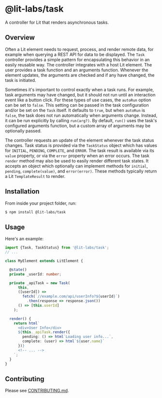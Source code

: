 # @lit-labs/task

A controller for Lit that renders asynchronous tasks.

## Overview

Often a Lit element needs to request, process, and render remote data, for
example when querying a REST API for data to be displayed. The `Task`
controller provides a simple pattern for encapsulating this behavior in an
easily reusable way. The controller integrates with a host Lit element. The
user provides a task function and an arguments function. Whenever the element
updates, the arguments are checked and if any have changed, the task is
initiated.

Sometimes it's important to control exactly when a task runs. For example,
task arguments may have changed, but it should not run until an interaction
event like a button click. For these types of use cases, the `autoRun` option
can be set to `false`. This setting can be passed in the task configuration
and/or be set on the `Task` itself. It defaults to `true`, but when `autoRun`
is `false`, the task does not run automatically when arguments change.
Instead, it can be run explicitly by calling `run(arg?)`. By default, `run()`
uses the task's configured arguments function, but a custom array of arguments
may be optionally passed.

The controller requests an update of the element whenever the task
status changes. Task status is provided via the `TaskStatus` object which has
values for `INITIAL`, `PENDING`, `COMPLETE`, and `ERROR`. The task result is
available via its `value` property, or via the `error` property when an error
occurs. The task `render` method may also be used to easily render different
task states. It accepts an object which optionally can implement methods for
`initial`, `pending`, `complete(value)`, and `error(error)`. These methods
typically return a Lit `TemplateResult` to render.

## Installation

From inside your project folder, run:

```bash
$ npm install @lit-labs/task
```

## Usage

Here's an example:

```ts
import {Task, TaskStatus} from '@lit-labs/task';
// ...

class MyElement extends LitElement {

  @state()
  private _userId: number;

  private _apiTask = new Task(
      this,
      ([userId]) =>
        fetch(`//example.com/api/userInfo?${userId}`)
          .then(response => response.json())
      () => [this.userId]
    );

  render() {
    return html`
      <div>User Info</div>
      ${this._apiTask.render({
        pending: () => html`Loading user info...`,
        complete: (user) => html`${user.name}`
      })}
      <!-- ... -->
    `;
  }
}
```

## Contributing

Please see [CONTRIBUTING.md](./CONTRIBUTING.md).

